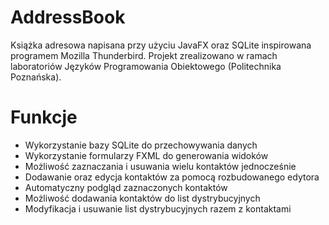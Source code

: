 # AddressBook
Książka adresowa napisana przy użyciu JavaFX oraz SQLite inspirowana programem Mozilla Thunderbird. Projekt zrealizowano w ramach laboratoriów Języków Programowania Obiektowego (Politechnika Poznańska).

Funkcje
====================
* Wykorzystanie bazy SQLite do przechowywania danych
* Wykorzystanie formularzy FXML do generowania widoków 
* Możliwość zaznaczania i usuwania wielu kontaktów jednocześnie
* Dodawanie oraz edycja kontaktów za pomocą rozbudowanego edytora
* Automatyczny podgląd zaznaczonych kontaktów 
* Możliwość dodawania kontaktów do list dystrybucyjnych
* Modyfikacja i usuwanie list dystrybucyjnych razem z kontaktami
